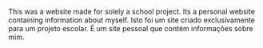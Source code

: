This was a website made for solely a school project. Its a personal website containing information about myself.
Isto foi um site criado exclusivamente para um projeto escolar. É um site pessoal que contém informações sobre mim.
